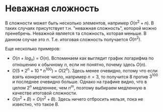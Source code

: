 # Неважная сложность

В сложности может быть несколько элементов, например $O(n^2 + n)$. В таких случаях присутствует т.н. "неважная сложность", которой можно пренебречь. Неважной является та сложность, которая меньше. В данном случае это $n$. Т.е. итоговая сложность получается $O(n^2)$.

Еще несколько примеров:

* $O(n + log_n)$ = $O(n)$. Вспоминаем как выглядит график логарифма по отношению к обычному $n$, если не понятно, почему здесь $O(n)$.
* $O(5*2^n + 10*n^{100})$ = $O(2^n)$. Здесь менее очевидно, потому что если взять конкретное число, например $n=3$, то получится 8 против $3^{100}$ и последнее очевидно больше. Однако на графике видно, что в целом $2^n$ медленнее, чем $n^m$, поэтому выбираем медленную в качестве итоговой сложности.
* $O(n^2 + B)$ = $O(n^2 + B)$. Здесь ничего отбросить нельзя, пока не известно, что такое B.

